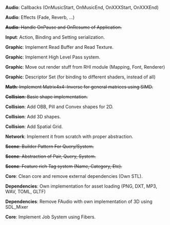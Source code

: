 **Audio**: Callbacks (OnMusicStart, OnMusicEnd, OnXXXStart, OnXXXEnd)

**Audio**: Effects (Fade, Reverb, ...)

~~**Audio**: Handle OnPause and OnResume of Application.~~

**Input**: Action, Binding and Setting serialization.

**Graphic**: Implement Read Buffer and Read Texture.

**Graphic**: Implement High Level Pass system.

**Graphic**: Move out render stuff from RHI module (Mapping, Font, Renderer)

**Graphic**: Descriptor Set (for binding to different shaders, instead of all)

~~**Math**: Implement Matrix4x4::Inverse for general matrices using SIMD.~~

~~**Collision**: Basic shape implementation.~~

**Collision**: Add OBB, Pill and Convex shapes for 2D.

**Collision**: Add 3D shapes.

**Collision**: Add Spatial Grid.

**Network**: Implement it from scratch with proper abstraction.

~~**Scene**: Builder Pattern For Query/System.~~

~~**Scene**: Abstraction of Pair, Query, System.~~

~~**Scene**: Feature rich Tag system (Name, Category, Etc).~~

**Core**: Clean core and remove external dependencies (Own STL).

**Dependencies**: Own implementation for asset loading (PNG, DXT, MP3, WAV, TOML, GLTF)

**Dependencies**: Remove FAudio with own implementation of 3D using SDL_Mixer

**Core**: Implement Job System using Fibers.